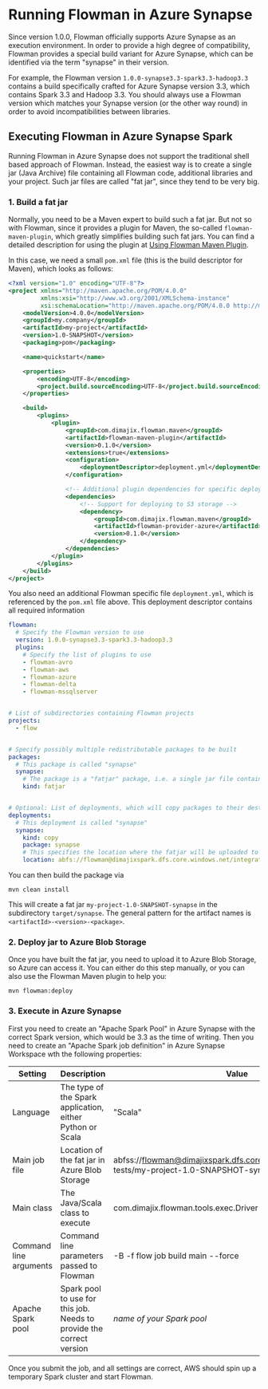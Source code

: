 # Running Flowman in Azure Synapse

Since version 1.0.0, Flowman officially supports Azure Synapse as an execution environment. In order
to provide a high degree of compatibility, Flowman provides a special build variant for Azure Synapse, which can be
identified via the term "synapse" in their version.

For example, the Flowman version `1.0.0-synapse3.3-spark3.3-hadoop3.3` contains a build specifically crafted for Azure
Synapse version 3.3, which contains Spark 3.3 and Hadoop 3.3. You should always use a Flowman version which matches your
Synapse version (or the other way round) in order to avoid incompatibilities between libraries.


## Executing Flowman in Azure Synapse Spark

Running Flowman in Azure Synapse does not support the traditional shell based approach of Flowman. Instead, the easiest
way is to create a single jar (Java Archive) file containing all Flowman code, additional libraries and your project.
Such jar files are called "fat jar", since they tend to be very big.

### 1. Build a fat jar

Normally, you need to be a Maven expert to build such a fat jar. But not so with Flowman, since it provides a
plugin for Maven, the so-called `flowman-maven-plugin`, which greatly simplifies building such fat jars. You can
find a detailed description for using the plugin at [Using Flowman Maven Plugin](../workflow/maven-plugin.md).

In this case, we need a small `pom.xml` file (this is the build descriptor for Maven), which looks as follows:
```xml
<?xml version="1.0" encoding="UTF-8"?>
<project xmlns="http://maven.apache.org/POM/4.0.0"
         xmlns:xsi="http://www.w3.org/2001/XMLSchema-instance"
         xsi:schemaLocation="http://maven.apache.org/POM/4.0.0 http://maven.apache.org/xsd/maven-4.0.0.xsd">
    <modelVersion>4.0.0</modelVersion>
    <groupId>my.company</groupId>
    <artifactId>my-project</artifactId>
    <version>1.0-SNAPSHOT</version>
    <packaging>pom</packaging>

    <name>quickstart</name>

    <properties>
        <encoding>UTF-8</encoding>
        <project.build.sourceEncoding>UTF-8</project.build.sourceEncoding>
    </properties>

    <build>
        <plugins>
            <plugin>
                <groupId>com.dimajix.flowman.maven</groupId>
                <artifactId>flowman-maven-plugin</artifactId>
                <version>0.1.0</version>
                <extensions>true</extensions>
                <configuration>
                    <deploymentDescriptor>deployment.yml</deploymentDescriptor>
                </configuration>

                <!-- Additional plugin dependencies for specific deployment targets -->
                <dependencies>
                    <!-- Support for deploying to S3 storage -->
                    <dependency>
                        <groupId>com.dimajix.flowman.maven</groupId>
                        <artifactId>flowman-provider-azure</artifactId>
                        <version>0.1.0</version>
                    </dependency>
                </dependencies>
            </plugin>
        </plugins>
    </build>
</project>
```
You also need an additional Flowman specific file `deployment.yml`, which is referenced by the `pom.xml` file above.
This deployment descriptor contains all required information
```yaml
flowman:
  # Specify the Flowman version to use
  version: 1.0.0-synapse3.3-spark3.3-hadoop3.3
  plugins:
    # Specify the list of plugins to use
    - flowman-avro
    - flowman-aws
    - flowman-azure
    - flowman-delta
    - flowman-mssqlserver


# List of subdirectories containing Flowman projects
projects:
  - flow


# Specify possibly multiple redistributable packages to be built
packages:
  # This package is called "synapse"
  synapse:
    # The package is a "fatjar" package, i.e. a single jar file containing both Flowman and your project
    kind: fatjar


# Optional: List of deployments, which will copy packages to their destination
deployments:
  # This deployment is called "synapse"
  synapse:
    kind: copy
    package: synapse
    # This specifies the location where the fatjar will be uploaded to in the "flowman:deploy" step
    location: abfs://flowman@dimajixspark.dfs.core.windows.net/integration-tests
```
You can then build the package via
```shell
mvn clean install
```
This will create a fat jar `my-project-1.0-SNAPSHOT-synapse` in the subdirectory `target/synapse`. The general pattern for
the artifact names is `<artifactId>-<version>-<package>`.

### 2. Deploy jar to Azure Blob Storage

Once you have built the fat jar, you need to upload it to Azure Blob Storage, so Azure can access it. You can either do this
step manually, or you can also use the Flowman Maven plugin to help you:
```shell
mvn flowman:deploy
```

### 3. Execute in Azure Synapse

First you need to create an "Apache Spark Pool" in Azure Synapse with the correct Spark version, which would be 3.3
as the time of writing. Then you need to create an "Apache Spark job definition" in Azure Synapse Workspace wth the 
following properties:

| Setting                | Description                                                          | Value                                                                                                   |
|------------------------|----------------------------------------------------------------------|---------------------------------------------------------------------------------------------------------|
| Language               | The type of the Spark application, either Python or Scala            | "Scala"                                                                                                 |
| Main job file          | Location of the fat jar in Azure Blob Storage                        | abfss://flowman@dimajixspark.dfs.core.windows.net/integration-tests/my-project-1.0-SNAPSHOT-synapse.jar |
| Main class             | The Java/Scala class to execute                                      | com.dimajix.flowman.tools.exec.Driver                                                                   |
| Command line arguments | Command line parameters passed to Flowman                            | -B -f flow job build main --force                                                                       |
| Apache Spark pool      | Spark pool to use for this job. Needs to provide the correct version | *name of your Spark pool*                                                                               |

Once you submit the job, and all settings are correct, AWS should spin up a temporary Spark cluster and start Flowman.
